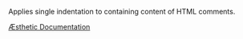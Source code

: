 Applies single indentation to containing content of HTML comments.


[Æsthetic Documentation](https://aesthetic.js.org/rules/markup/commentIndent/)

